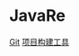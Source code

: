 # JavaRe

[Git](https://github.com/Pr1p/JavaRe/blob/master/docs/Git.md)
[项目构建工具](https://github.com/Pr1p/JavaRe/blob/master/docs/项目自动构建工具.md)
